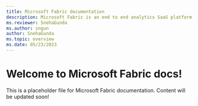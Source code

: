 ```yaml
---
title: Microsoft Fabric documentation
description: Microsoft Fabric is an end to end analytics SaaS platform. It unifies the capabilities of Power BI, Data warehouse, Data engineering, Data Factory, Data science, Real-time analytics, Business Intelligence, and many more.
ms.reviewer: SnehaGunda
ms.author: sngun
author: SnehaGunda
ms.topic: overview
ms.date: 05/23/2023
---
```


# Welcome to Microsoft Fabric docs!

This is a placeholder file for Microsoft Fabric documentation. Content will be updated soon!